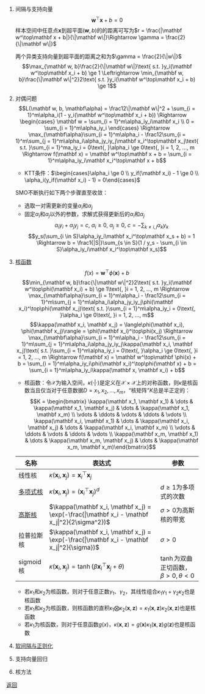 1. 间隔与支持向量
    $$\mathbf w^\top\mathbf x + b = 0$$
    样本空间中任意点$\mathbf x$到超平面$(\mathbf w, b)$的的距离可写为$r = \frac{|\mathbf w^\top\mathbf x + b|}{\|\mathbf w\|}\Rightarrow \gamma = \frac{2}{\|\mathbf w\|}$
    
    两个异类支持向量到超平面的距离之和为$\gamma = \frac{2}{\|w\|}$
    $$\max_{\mathbf w, b}\frac{2}{\|\mathbf w\|}\text{ s.t. }y_i(\mathbf w^\top\mathbf x_i + b) \ge 1 \Leftrightarrow \min_{\mathbf w, b}\frac{\|\mathbf w\|^2}2\text{ s.t. }y_i(\mathbf w^\top\mathbf x_i + b) \ge 1$$
2. 对偶问题
	$$L(\mathbf w, b, \mathbf\alpha) = \frac12\|\mathbf w\|^2 + \sum_{i = 1}^m\alpha_i(1 - y_i(\mathbf w^\top\mathbf x_i + b)) \Rightarrow \begin{cases} \mathbf w = \sum_{i = 1}^m\alpha_iy_i\mathbf x_i \\ 0 = \sum_{i = 1}^m\alpha_iy_i \end{cases} \Rightarrow \max_{\mathbf\alpha}\sum_{i = 1}^m\alpha_i - \frac12\sum_{i = 1}^m\sum_{j = 1}^m\alpha_i\alpha_jy_iy_j\mathbf x_i^\top\mathbf x_j\text{ s.t. }\sum_{i = 1}^ma_iy_i = 0\text{, }\alpha_i \ge 0\text{, }i = 1, 2, ..., m \Rightarrow f(\mathbf x) = \mathbf w^\top\mathbf x + b = \sum_{i = 1}^m\alpha_iy_i\mathbf x_i^\top\mathbf x + b$$
	- KTT条件：$\begin{cases}\alpha_i \ge 0 \\ y_if(\mathbf x_i) - 1 \ge 0 \\ \alpha_i(y_if(\mathbf x_i) - 1) = 0\end{cases}$
	
	SMO不断执行如下两个步骤直至收敛：
		
	- 选取一对需更新的变量$\alpha_i$和$\alpha_j$
	- 固定$\alpha_i$和$\alpha_j$以外的参数，求解式获得更新后的$\alpha_i$和$\alpha_j$
	$$\alpha_iy_i + \alpha_jy_j = c\text{, }\alpha_i \ge 0\text{, }\alpha_j \ge 0\text{, }c = -\sum_{k \neq i, j}\alpha_ky_k$$
	$$y_s(\sum_{i \in S}\alpha_iy_i\mathbf x_i^\top\mathbf x_s + b) = 1 \Rightarrow b = \frac1{|S|}\sum_{s \in S}(1 / y_s - \sum_{i \in S}\alpha_iy_i\mathbf x_i^\top\mathbf x_s)$$
3. [核函数](soft_margin_classification.ipynb)
	$$f(x) = \mathbf w^\top\phi(\mathbf x) + b$$
	$$\min_{\mathbf w, b}\frac{\|\mathbf w\|^2}2\text{ s.t. }y_i(\mathbf w^\top\phi(\mathbf x_i) + b) \ge 1\text{, }i = 1, 2, ..., m \Rightarrow \max_{\mathbf\alpha}\sum_{i = 1}^m\alpha_i - \frac12\sum_{i = 1}^m\sum_{j = 1}^m\alpha_i\alpha_jy_iy_j\phi(\mathbf x_i)^\top\phi(\mathbf x_j)\text{ s.t. }\sum_{i = 1}^m\alpha_iy_i = 0\text{, }\alpha_i \ge 0\text{, }i = 1, 2, ..., m$$
	$$\kappa(\mathbf x_i, \mathbf x_j) = \langle\phi(\mathbf x_i), \phi(\mathbf x_j)\rangle = \phi(\mathbf x_i)^\top\phi(x_j) \Rightarrow \max_{\mathbf\alpha}\sum_{i = 1}^m\alpha_i - \frac12\sum_{i = 1}^m\sum_{j = 1}^m\alpha_i\alpha_jy_iy_j\kappa(\mathbf x_i, \mathbf x_j)\text{ s.t. }\sum_{i = 1}^m\alpha_iy_i = 0\text{, }\alpha_i \ge 0\text{, }i = 1, 2, ..., m \Rightarrow f(\mathbf x) = \mathbf w^\top\mathbf \phi(x) + b = \sum_{i = 1}^m\alpha_iy_i\phi(\mathbf x_i)^\top\phi(\mathbf x) + b = \sum_{i = 1}^m\alpha_iy_i\kappa(\mathbf x, \mathbf x_i) + b$$
	- 核函数：令$\mathcal X$为输入空间，$\kappa(· | ·)$是定义在$\mathcal X \times \mathcal X$上的对称函数，则$\kappa$是核函数当且仅当对于任意数据$D = {x_1, x_2, ..., x_m}$，“核矩阵”$K$总是半正定的：
		$$K = \begin{bmatrix} \kappa(\mathbf x_1, \mathbf x_1) & \dots & \kappa(\mathbf x_1, \mathbf x_j) & \dots & \kappa(\mathbf x_1, \mathbf x_m) \\ \vdots & \ddots & \vdots & \ddots & \vdots \\ \kappa(\mathbf x_i, \mathbf x_1) & \dots & \kappa(\mathbf x_i, \mathbf x_j) & \dots & \kappa(\mathbf x_i, \mathbf x_m) \\ \vdots & \ddots & \vdots & \ddots & \vdots \\ \kappa(\mathbf x_m, \mathbf x_1) & \dots & \kappa(\mathbf x_m, \mathbf x_j) & \dots & \kappa(\mathbf x_m, \mathbf x_m)\end{bmatrix}$$
	
	| 名称 | 表达式 | 参数 |
	| - | - | - |
	| 线性核 | $\kappa(\mathbf x_i, \mathbf x_j) = \mathbf x_i^\top\mathbf x_j$ ||
	| [多项式核](polynomial_kernel.ipynb) | $\kappa(\mathbf x_i, \mathbf x_j) = (\mathbf x_i^\top\mathbf x_j)^d$ | $d \ge 1$为多项式的次数 |
	| [高斯核](gaussian_rbf_kernel.ipynb) | $\kappa(\mathbf x_i, \mathbf x_j) = \exp(-\frac{\|\mathbf x_i - \mathbf x_j\|^2}{2\sigma^2})$ | $\sigma > 0$为高斯核的带宽 |
	| 拉普拉斯核 | $\kappa(\mathbf x_i, \mathbf x_j) = \exp(-\frac{\|\mathbf x_i - \mathbf x_j\|^2}{\sigma})$ | $\sigma > 0$ |
	| sigmoid核 | $\kappa(\mathbf x_i, \mathbf x_j) = \tanh(\beta\mathbf x_i^\top\mathbf x_j + \theta)$ | $\tanh$为双曲正切函数，$\beta > 0, \theta < 0$ |
	- 若$\kappa_1$和$\kappa_2$为核函数，则对于任意正数$\gamma_1$、$\gamma_2$，其线性组合$\kappa_1\gamma_1 + \gamma_2\kappa_2$也是核函数
	- 若$\kappa_1$和$\kappa_2$为核函数，则核函数的直积$\kappa_1\bigotimes\kappa_2(\mathbf x, \mathbf z) = \kappa_1(\mathbf x, \mathbf z)\kappa_2(\mathbf x, \mathbf z)$也是核函数
	- 若$\kappa_1$为核函数，则对于任意函数$g(x)$，$\kappa(\mathbf x, \mathbf z) = g(\mathbf x)\kappa_1(\mathbf x, \mathbf z)g(\mathbf z)$也是核函数
4. [软间隔与正则化](soft_margin_classification.ipynb)
5. 支持向量回归
6. 核方法

[返回](../readme.md)